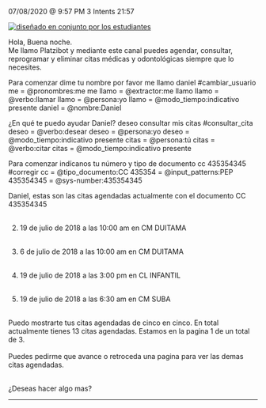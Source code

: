 

07/08/2020 @
9:57
PM
3
Intents
21:57
 
<a href="https://imgur.com/fMUI13D"><img src="https://i.imgur.com/fMUI13Dt.jpg" title="diseñado en conjunto por los estudiantes" /></a>
 
<div class="msgj">Hola, Buena noche.</div>
 
<div class="msgj">Me llamo Platzibot y mediante este canal puedes agendar, consultar, reprogramar y eliminar citas médicas y odontológicas siempre que lo necesites.</div>
 
Para comenzar dime tu nombre por favor
me llamo daniel
#cambiar_usuario
me = @pronombres:me
me llamo = @extractor:me llamo
llamo = @verbo:llamar
llamo = @persona:yo
llamo = @modo_tiempo:indicativo presente
daniel = @nombre:Daniel
 
 
¿En qué te puedo ayudar Daniel?
deseo consultar mis citas
#consultar_cita
deseo = @verbo:desear
deseo = @persona:yo
deseo = @modo_tiempo:indicativo presente
citas = @persona:tú
citas = @verbo:citar
citas = @modo_tiempo:indicativo presente
 
Para comenzar indícanos tu número y tipo de documento
cc 435354345
#corregir
cc = @tipo_documento:CC
435354 = @input_patterns:PEP
435354345 = @sys-number:435354345
 
 
Daniel, estas son las citas agendadas actualmente con el documento CC 435354345</br></br>
 
 
2. 19 de julio de 2018 a las 10:00 am en CM DUITAMA</br></br>
 
3. 6 de julio de 2018 a las 10:00 am en CM DUITAMA</br></br>
 
4. 19 de julio de 2018 a las 3:00 pm en CL INFANTIL</br></br>
 
5. 19 de julio de 2018 a las 6:30 am en CM SUBA</br></br>
 
Puedo mostrarte tus citas agendadas de cinco en cinco. En total actualmente tienes 13 citas agendadas. Estamos en la pagina 1 de un total de 3.</br></br> Puedes pedirme que avance o retroceda una pagina para ver las demas citas agendadas.</br></br>
 
¿Deseas hacer algo mas?


---
